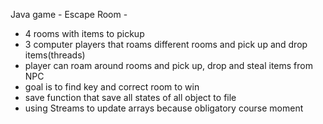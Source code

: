 Java game - Escape Room - 
- 4 rooms with items to pickup
- 3 computer players that roams different rooms and pick up and drop items(threads)
- player can roam around rooms and pick up, drop and steal items from NPC
- goal is to find key and correct room to win
- save function that save all states of all object to file
- using Streams to update arrays because obligatory course moment
